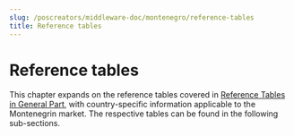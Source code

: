 ```yaml
---
slug: /poscreators/middleware-doc/montenegro/reference-tables
title: Reference tables
---
```


# Reference tables
This chapter expands on the reference tables covered in [Reference Tables in General Part](../../general/reference-tables/reference-tables.md#reference-tables), with country-specific information applicable to the Montenegrin market. The respective tables can be found in the following sub-sections.
